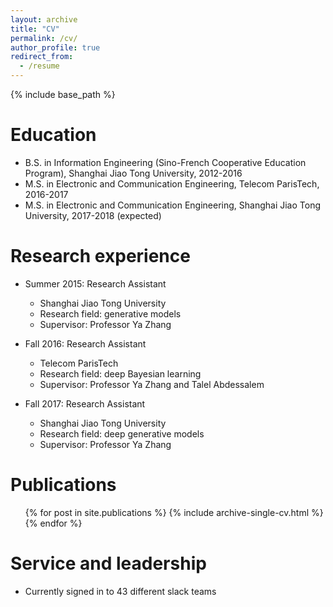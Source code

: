 ```yaml
---
layout: archive
title: "CV"
permalink: /cv/
author_profile: true
redirect_from:
  - /resume
---
```


{% include base_path %}

Education
======
* B.S. in Information Engineering (Sino-French Cooperative Education Program), Shanghai Jiao Tong University, 2012-2016
* M.S. in Electronic and Communication Engineering, Telecom ParisTech, 2016-2017
* M.S. in Electronic and Communication Engineering, Shanghai Jiao Tong University, 2017-2018 (expected)

Research experience
======
* Summer 2015: Research Assistant
  * Shanghai Jiao Tong University
  * Research field: generative models
  * Supervisor: Professor Ya Zhang

* Fall 2016: Research Assistant
  * Telecom ParisTech
  * Research field: deep Bayesian learning
  * Supervisor: Professor Ya Zhang and Talel Abdessalem

* Fall 2017: Research Assistant
  * Shanghai Jiao Tong University
  * Research field: deep generative models
  * Supervisor: Professor Ya Zhang

<!-- Skills
======
* Skill 1
* Skill 2
  * Sub-skill 2.1
  * Sub-skill 2.2
  * Sub-skill 2.3
* Skill 3 -->

Publications
======
  <ul>{% for post in site.publications %}
    {% include archive-single-cv.html %}
  {% endfor %}</ul>

<!-- Talks
======
  <ul>{% for post in site.talks %}
    {% include archive-single-talk-cv.html %}
  {% endfor %}</ul>

Teaching
======
  <ul>{% for post in site.teaching %}
    {% include archive-single-cv.html %}
  {% endfor %}</ul> -->

Service and leadership
======
* Currently signed in to 43 different slack teams
